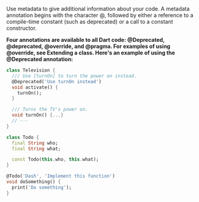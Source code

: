 Use metadata to give additional information about your code. A metadata annotation begins with the character @, followed by either a reference to a compile-time constant (such as deprecated) or a call to a constant constructor.

**Four annotations are available to all Dart code: @Deprecated, @deprecated, @override, and @pragma. For examples of using @override, see Extending a class. Here's an example of using the @Deprecated annotation:**

```dart
class Television {
  /// Use [turnOn] to turn the power on instead.
  @Deprecated('Use turnOn instead')
  void activate() {
    turnOn();
  }

  /// Turns the TV's power on.
  void turnOn() {...}
  // ···
}
```

```dart
class Todo {
  final String who;
  final String what;

  const Todo(this.who, this.what);
}

@Todo('Dash', 'Implement this function')
void doSomething() {
  print('Do something');
}
```
